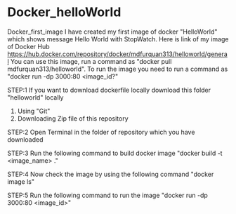 # Docker_helloWorld
Docker_first_image
I have created my first image of docker "HelloWorld" which shows message Hello World with StopWatch.
Here is link of my image of Docker Hub https://hub.docker.com/repository/docker/mdfurquan313/helloworld/general
You can use this image, run a command as "docker pull mdfurquan313/helloworld". To run the image you need to run a command as "docker run -dp 3000:80 <image_id?"

STEP:1
If you want to download dockerfile locally download this folder "helloworld" locally 
1. Using "Git"
2. Downloading Zip file of this repository

STEP:2
Open Terminal in the folder of repository which you have downloaded

STEP:3
Run the following command to build docker image
"docker build -t <image_name> ."

STEP:4
Now check the image by using the following command
"docker image ls"

STEP:5
Run the following command to run the image
"docker run -dp 3000:80 <image_id>"
